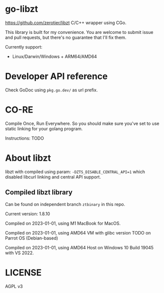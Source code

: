 # go-libzt

https://github.com/zerotier/libzt C/C++ wrapper using CGo.

This library is built for my convenience. You are welcome to submit issue and pull requests, but there's no guarantee that I'll fix them.

Currently support:

- Linux/Darwin/Windows + ARM64/AMD64

# Developer API reference

Check GoDoc using `pkg.go.dev/` as url prefix.

# CO-RE

Compile Once, Run Everywhere. So you should make sure you've set to use static linking for your golang program.

Instructions: TODO

# About libzt

libzt with compiled using param: `-DZTS_DISABLE_CENTRAL_API=1` which disabled libcurl linking and central API support.

## Compiled libzt library

Can be found on independent branch `ztbinary` in this repo.  

Current version: 1.8.10

Compiled on 2023-01-01, using M1 MacBook for MacOS.

Compiled on 2023-01-01, using AMD64 VM with glibc version TODO on Parrot OS (Debian-based)

Compiled on 2023-01-01, using AMD64 Host on Windows 10 Build 19045 with VS 2022.

# LICENSE

AGPL v3

